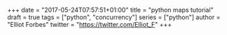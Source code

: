 +++
date = "2017-05-24T07:57:51+01:00"
title = "python maps tutorial"
draft = true
tags = ["python", "concurrency"]
series = ["python"]
author = "Elliot Forbes"
twitter = "https://twitter.com/Elliot_F"
+++

